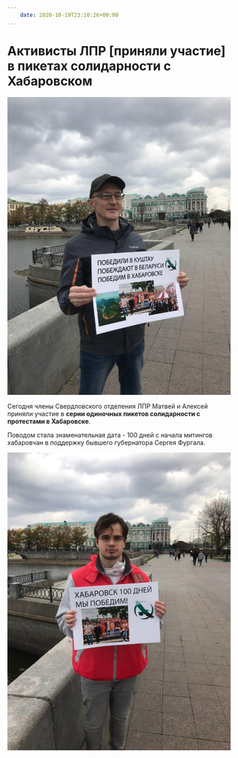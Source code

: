 ```yaml
---
    date: 2020-10-19T23:10:26+00:00
...
```


# Активисты ЛПР [приняли участие] в пикетах солидарности с Хабаровском

![](photo_112@19-10-2020_23-10-26.jpg)

Сегодня члены Свердловского отделения ЛПР Матвей и Алексей приняли участие в **серии одиночных пикетов солидарности с протестами в Хабаровске**.

Поводом стала знаменательная дата - 100 дней с начала митингов хабаровчан в поддержку бывшего губернатора Сергея Фургала.

![](photo_113@19-10-2020_23-10-27.jpg)

